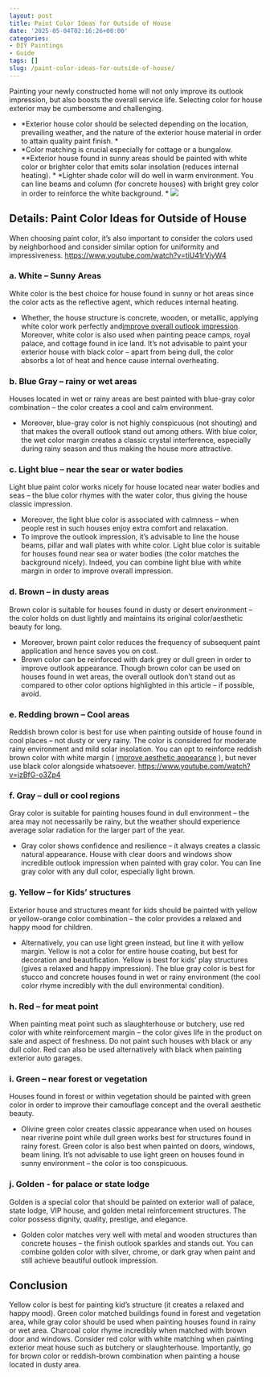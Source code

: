 ```yaml
---
layout: post
title: Paint Color Ideas for Outside of House
date: '2025-05-04T02:16:26+00:00'
categories:
- DIY Paintings
- Guide
tags: []
slug: /paint-color-ideas-for-outside-of-house/
---
```


Painting your newly constructed home will not only improve its outlook impression, but also boosts the overall service life. Selecting color for house exterior may be cumbersome and challenging.
- *Exterior house color should be selected depending on the location, prevailing weather, and the nature of the exterior house material in order to attain quality paint finish. *
- *Color matching is crucial especially for cottage or a bungalow. **Exterior house found in sunny areas should be painted with white color or brighter color that emits solar insolation (reduces internal heating). *
*Lighter shade color will do well in warm environment. You can line beams and column (for concrete houses) with bright grey color in order to reinforce the white background. *
![](/assets/img/03/Paint-Color-Ideas-for-Outside-of-House-300x197.jpg)
## Details: Paint Color Ideas for Outside of House
When choosing paint color, it’s also important to consider the colors used by neighborhood and consider similar option for uniformity and impressiveness.
https://www.youtube.com/watch?v=tiU41rVjyW4
### a. White – Sunny Areas
White color is the best choice for house found in sunny or hot areas since the color acts as the reflective agent, which reduces internal heating.
- Whether, the house structure is concrete, wooden, or metallic, applying white color work perfectly and[improve overall outlook impression](https://pestpolicy.com/how-do-i-get-a-smooth-finish-with-hvlp-sprayer/).
Moreover, white color is also used when painting peace camps, royal palace, and cottage found in ice land. It’s not advisable to paint your exterior house with black color – apart from being dull, the color absorbs a lot of heat and hence cause internal overheating.
### b. Blue Gray – rainy or wet areas
Houses located in wet or rainy areas are best painted with blue-gray color combination – the color creates a cool and calm environment.
- Moreover, blue-gray color is not highly conspicuous (not shouting) and that makes the overall outlook stand out among others.
With blue color, the wet color margin creates a classic crystal interference, especially during rainy season and thus making the house more attractive.
### c. Light blue – near the sear or water bodies
Light blue paint color works nicely for house located near water bodies and seas – the blue color rhymes with the water color, thus giving the house classic impression.
- Moreover, the light blue color is associated with calmness – when people rest in such houses enjoy extra comfort and relaxation.
- To improve the outlook impression, it’s advisable to line the house beams, pillar and wall plates with white color.
Light blue color is suitable for houses found near sea or water bodies (the color matches the background nicely).
Indeed, you can combine light blue with white margin in order to improve overall impression.
### d. Brown – in dusty areas
Brown color is suitable for houses found in dusty or desert environment – the color holds on dust lightly and maintains its original color/aesthetic beauty for long.
- Moreover, brown paint color reduces the frequency of subsequent paint application and hence saves you on cost.
- Brown color can be reinforced with dark grey or dull green in order to improve outlook appearance.
Though brown color can be used on houses found in wet areas, the overall outlook don’t stand out as compared to other color options highlighted in this article – if possible, avoid.
### e. Redding brown – Cool areas
Reddish brown color is best for use when painting outside of house found in cool places – not dusty or very rainy.
The color is considered for moderate rainy environment and mild solar insolation.
You can opt to reinforce reddish brown color with white margin (
[improve aesthetic appearance](https://pestpolicy.com/how-to-paint-popcorn-ceiling/)
), but never use black color alongside whatsoever.
https://www.youtube.com/watch?v=jzBfG-o3Zp4
### f. Gray – dull or cool regions
Gray color is suitable for painting houses found in dull environment – the area may not necessarily be rainy, but the weather should experience average solar radiation for the larger part of the year.
- Gray color shows confidence and resilience – it always creates a classic natural appearance.
House with clear doors and windows show incredible outlook impression when painted with gray color. You can line gray color with any dull color, especially light brown.
### g. Yellow – for Kids’ structures
Exterior house and structures meant for kids should be painted with yellow or yellow-orange color combination – the color provides a relaxed and happy mood for children.
- Alternatively, you can use light green instead, but line it with yellow margin. Yellow is not a color for entire house coating, but best for decoration and beautification.
Yellow is best for kids’ play structures (gives a relaxed and happy impression). The blue gray color is best for stucco and concrete houses found in wet or rainy environment (the cool color rhyme incredibly with the dull environmental condition).
### h. Red – for meat point
When painting meat point such as slaughterhouse or butchery, use red color with white reinforcement margin – the color gives life in the product on sale and aspect of freshness.
Do not paint such houses with black or any dull color. Red can also be used alternatively with black when painting exterior auto garages.
### i. Green – near forest or vegetation
Houses found in forest or within vegetation should be painted with green color in order to improve their camouflage concept and the overall aesthetic beauty.
- Olivine green color creates classic appearance when used on houses near riverine point while dull green works best for structures found in rainy forest.
Green color is also best when painted on doors, windows, beam lining. It’s not advisable to use light green on houses found in sunny environment – the color is too conspicuous.
### j. Golden - for palace or state lodge
Golden is a special color that should be painted on exterior wall of palace, state lodge, VIP house, and golden metal reinforcement structures. The color possess dignity, quality, prestige, and elegance.
- Golden color matches very well with metal and wooden structures than concrete houses – the finish outlook sparkles and stands out.
You can combine golden color with silver, chrome, or dark gray when paint and still achieve beautiful outlook impression.
## Conclusion
Yellow color is best for painting kid’s structure (it creates a relaxed and happy mood). Green color matched buildings found in forest and vegetation area, while gray color should be used when painting houses found in rainy or wet area.
Charcoal color rhyme incredibly when matched with brown door and windows. Consider red color with white matching when painting exterior meat house such as butchery or slaughterhouse.
Importantly, go for brown color or reddish-brown combination when painting a house located in dusty area.
